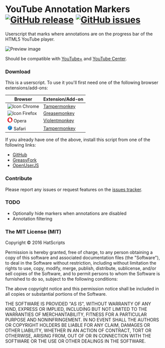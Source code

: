 # YouTube Annotation Markers [![GitHub release](https://img.shields.io/github/release/HatScripts/YouTubeAnnotationMarkers.svg?style=flat-square)](https://github.com/HatScripts/YouTubeAnnotationMarkers/releases/latest) [![GitHub issues](https://img.shields.io/github/issues/HatScripts/YouTubeAnnotationMarkers.svg?style=flat-square)](https://github.com/HatScripts/YouTubeAnnotationMarkers/issues)
Userscript that marks where annotations are on the progress bar of the HTML5 YouTube player.

![Preview image](http://i.imgur.com/SzzWEFy.png)

Should be compatible with [YouTube+](https://github.com/ParticleCore/Particle) and [YouTube Center](https://github.com/YePpHa/YouTubeCenter).

### Download
This is a userscript. To use it you'll first need one of the following browser extensions/add-ons:

Browser | Extension/Add-on
--------|----------------
![Icon](https://raw.githubusercontent.com/alrra/browser-logos/master/chrome-android/chrome-android_16x16.png) Chrome  | [Tampermonkey](https://chrome.google.com/webstore/detail/tampermonkey/dhdgffkkebhmkfjojejmpbldmpobfkfo)
![Icon](https://raw.githubusercontent.com/alrra/browser-logos/master/firefox/firefox_16x16.png) Firefox | [Greasemonkey](https://addons.mozilla.org/firefox/addon/greasemonkey/)
![Icon](https://raw.githubusercontent.com/alrra/browser-logos/master/opera/opera_16x16.png) Opera   | [Violentmonkey](https://addons.opera.com/en/extensions/details/violent-monkey/)
![Icon](https://raw.githubusercontent.com/alrra/browser-logos/master/safari/safari_16x16.png) Safari | [Tampermonkey](https://safari.tampermonkey.net/tampermonkey.safariextz)

If you already have one of the above, install this script from one of the following links:
* [GitHub](https://github.com/HatScripts/YouTubeAnnotationMarkers/raw/master/youtube-annotation-markers.user.js)
* [GreasyFork](https://greasyfork.org/scripts/16667-youtube-annotation-markers/code/YouTube%20Annotation%20Markers.user.js)
* [OpenUserJS](https://openuserjs.org/install/HatScripts/YouTube_Annotation_Markers.user.js)

### Contribute
Please report any issues or request features on the [issues tracker](https://github.com/HatScripts/YouTubeAnnotationMarkers/issues).

### TODO
* Optionally hide markers when annotations are disabled
* Annotation filtering

### The MIT License (MIT)

Copyright © 2016 HatScripts

Permission is hereby granted, free of charge, to any person
obtaining a copy of this software and associated documentation
files (the "Software"), to deal in the Software without
restriction, including without limitation the rights to use,
copy, modify, merge, publish, distribute, sublicense, and/or sell
copies of the Software, and to permit persons to whom the
Software is furnished to do so, subject to the following
conditions:

The above copyright notice and this permission notice shall be
included in all copies or substantial portions of the Software.

THE SOFTWARE IS PROVIDED "AS IS", WITHOUT WARRANTY OF ANY KIND,
EXPRESS OR IMPLIED, INCLUDING BUT NOT LIMITED TO THE WARRANTIES
OF MERCHANTABILITY, FITNESS FOR A PARTICULAR PURPOSE AND
NONINFRINGEMENT. IN NO EVENT SHALL THE AUTHORS OR COPYRIGHT
HOLDERS BE LIABLE FOR ANY CLAIM, DAMAGES OR OTHER LIABILITY,
WHETHER IN AN ACTION OF CONTRACT, TORT OR OTHERWISE, ARISING
FROM, OUT OF OR IN CONNECTION WITH THE SOFTWARE OR THE USE OR
OTHER DEALINGS IN THE SOFTWARE.
